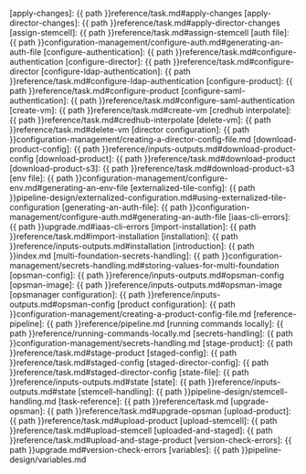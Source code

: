
[apply-changes]: {{ path }}reference/task.md#apply-changes
[apply-director-changes]: {{ path }}reference/task.md#apply-director-changes
[assign-stemcell]: {{ path }}reference/task.md#assign-stemcell
[auth file]: {{ path }}configuration-management/configure-auth.md#generating-an-auth-file
[configure-authentication]: {{ path }}reference/task.md#configure-authentication
[configure-director]: {{ path }}reference/task.md#configure-director
[configure-ldap-authentication]: {{ path }}reference/task.md#configure-ldap-authentication
[configure-product]: {{ path }}reference/task.md#configure-product
[configure-saml-authentication]: {{ path }}reference/task.md#configure-saml-authentication
[create-vm]: {{ path }}reference/task.md#create-vm
[credhub interpolate]: {{ path }}reference/task.md#credhub-interpolate
[delete-vm]:  {{ path }}reference/task.md#delete-vm
[director configuration]: {{ path }}configuration-management/creating-a-director-config-file.md
[download-product-config]: {{ path }}reference/inputs-outputs.md#download-product-config
[download-product]: {{ path }}reference/task.md#download-product
[download-product-s3]: {{ path }}reference/task.md#download-product-s3
[env file]: {{ path }}configuration-management/configure-env.md#generating-an-env-file
[externalized-tile-config]: {{ path }}pipeline-design/externalized-configuration.md#using-externalized-tile-configuration
[generating-an-auth-file]: {{ path }}configuration-management/configure-auth.md#generating-an-auth-file
[iaas-cli-errors]: {{ path }}upgrade.md#iaas-cli-errors
[import-installation]: {{ path }}reference/task.md#import-installation
[installation]: {{ path }}reference/inputs-outputs.md#installation
[introduction]: {{ path }}index.md
[multi-foundation-secrets-handling]: {{ path }}configuration-management/secrets-handling.md#storing-values-for-multi-foundation
[opsman-config]: {{ path }}reference/inputs-outputs.md#opsman-config
[opsman-image]: {{ path }}reference/inputs-outputs.md#opsman-image
[opsmanager configuration]: {{ path }}reference/inputs-outputs.md#opsman-config
[product configuration]: {{ path }}configuration-management/creating-a-product-config-file.md
[reference-pipeline]: {{ path }}reference/pipeline.md
[running commands locally]: {{ path }}reference/running-commands-locally.md
[secrets-handling]: {{ path }}configuration-management/secrets-handling.md
[stage-product]: {{ path }}reference/task.md#stage-product
[staged-config]: {{ path }}reference/task.md#staged-config
[staged-director-config]: {{ path }}reference/task.md#staged-director-config
[state-file]: {{ path }}reference/inputs-outputs.md#state
[state]: {{ path }}reference/inputs-outputs.md#state
[stemcell-handling]: {{ path }}pipeline-design/stemcell-handling.md
[task-reference]: {{ path }}reference/task.md
[upgrade-opsman]: {{ path }}reference/task.md#upgrade-opsman
[upload-product]: {{ path }}reference/task.md#upload-product
[upload-stemcell]: {{ path }}reference/task.md#upload-stemcell
[uploaded-and-staged]: {{ path }}reference/task.md#upload-and-stage-product
[version-check-errors]: {{ path }}upgrade.md#version-check-errors
[variables]: {{ path }}pipeline-design/variables.md
